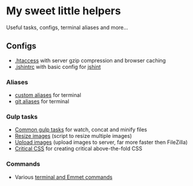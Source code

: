 # My sweet little helpers

Useful tasks, configs, terminal aliases and more...


## Configs

* [.htaccess](.htaccess) with server gzip compression and browser caching
* [.jshintrc](.jshintrc) with basic config for [jshint](http://jshint.com/)

### Aliases

* [custom aliases](aliases.md) for terminal
* [git aliases](git-aliases.md) for terminal


### Gulp tasks

* [Common gulp tasks](tasks/gulpfile.js) for watch, concat and minify files
* [Resize images](tasks/resize-images.js) (script to resize multiple images)
* [Upload images](tasks/upload-images.js) (upload images to server, far more faster then FileZilla)
* [Critical CSS](tasks/gulp-critical.js) for creating critical above-the-fold CSS

### Commands
* Various [terminal and Emmet commands](commands.md)
